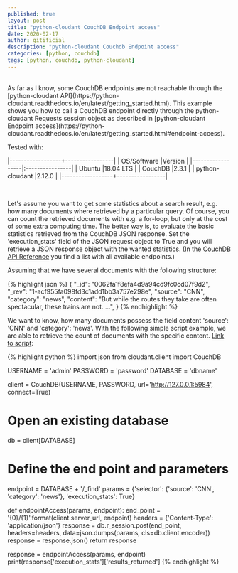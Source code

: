 ```yaml
---
published: true
layout: post
title: "python-cloudant CouchDB Endpoint access"
date: 2020-02-17
author: gitificial
description: "python-cloudant Couchdb Endpoint access"
categories: [python, couchdb]
tags: [python, couchdb, python-cloudant]
---
```


<br/>
As far as I know, some CouchDB endpoints are not reachable through the [python-cloudant API](https://python-cloudant.readthedocs.io/en/latest/getting_started.html). This example shows you how to call a CouchDB endpoint directly through the python-cloudant Requests session object as described in [python-cloudant Endpoint access](https://python-cloudant.readthedocs.io/en/latest/getting_started.html#endpoint-access).


Tested with:

|------------------+-----------------|
| OS/Software      |Version          |
|------------------|:----------------|
| Ubuntu           |18.04 LTS        |
| CouchDB          |2.3.1            |
| python-cloudant  |2.12.0           |
|------------------+-----------------|

<br/>

Let's assume you want to get some statistics about a search result, e.g. how many documents where retrieved by a particular query. Of course, you can count the retrieved documents with e.g. a for-loop, but only at the cost of some extra computing time. The better way is, to evaluate the basic statistics retrieved from the CouchDB JSON response. Set the 'execution_stats' field of the JSON request object to True and you will retrieve a JSON response object with the wanted statistics. (In the [CouchDB API Reference](https://docs.couchdb.org/en/latest/api/index.html) you find a list with all available endpoints.)


Assuming that we have several documents with the following structure:

{% highlight json %}
{
  "_id": "0062fa1f8efa4d9a94cd9fc0cd07f9d2",
  "_rev": "1-acf955fa098fd3c1add1bb3a757e298e",
  "source": "CNN",
  "category": "news",
  "content": "But while the routes they take are often spectacular, these trains are not. ...",
}
{% endhighlight %}

We want to know, how many documents possess the field content 'source': 'CNN' and 'category': 'news'. With the following simple script example, we are able to retrieve the count of documents with the specific content. [Link to script](https://raw.githubusercontent.com/gitificial/CouchDB-Python-Scripts/master/python-cloudant_endpoint-access.py):

{% highlight python %}
import json
from cloudant.client import CouchDB

USERNAME = 'admin'
PASSWORD = 'password'
DATABASE = 'dbname'

client = CouchDB(USERNAME, PASSWORD, url='http://127.0.0.1:5984', connect=True)

# Open an existing database
db = client[DATABASE]

# Define the end point and parameters
endpoint = DATABASE + '/_find'
params = {'selector': {'source': 'CNN', 'category': 'news'}, 'execution_stats': True}

def endpointAccess(params, endpoint):
    end_point = '{0}/{1}'.format(client.server_url, endpoint)
    headers = {'Content-Type': 'application/json'}
    response = db.r_session.post(end_point, headers=headers, data=json.dumps(params, cls=db.client.encoder))
    response = response.json()
    return response

response = endpointAccess(params, endpoint)
print(response['execution_stats']['results_returned']
{% endhighlight %}

<br/>


